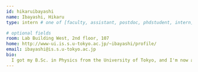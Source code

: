 ```yaml
---
id: hikaruibayashi 
name: Ibayashi, Hikaru
type: intern # one of [faculty, assistant, postdoc, phdstudent, intern]

# optional fields
room: Lab Building West, 2nd floor, 107
home: http://www-ui.is.s.u-tokyo.ac.jp/~ibayashi/profile/
email: ibayashi@is.s.u-tokyo.ac.jp
bio:
  I got my B.Sc. in Physics from the University of Tokyo, and I'm now a master student in computer graphics under the supervision of Takeo Igarashi (expecting M.Sc. in Computer Science in March, 2017). I was mainly working on virtual reality and fluid simulation so far. My current research interests are physics-based simulation, computer vision and applied math.
---
```

